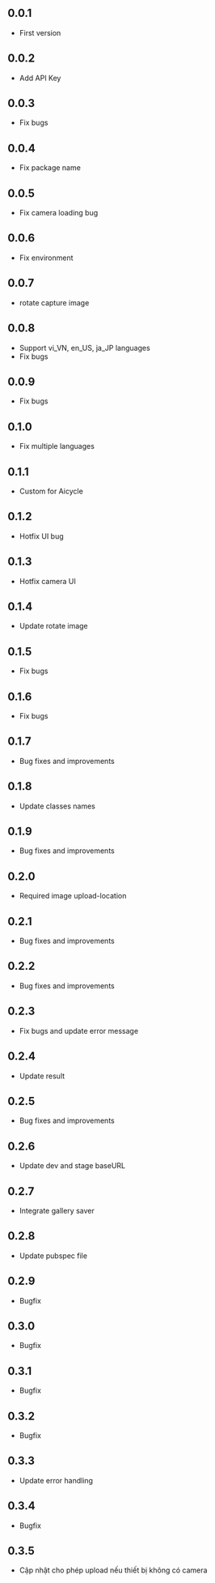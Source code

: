 ## 0.0.1

* First version

## 0.0.2

* Add API Key

## 0.0.3

* Fix bugs

## 0.0.4

* Fix package name

## 0.0.5

* Fix camera loading bug

## 0.0.6

* Fix environment

## 0.0.7

* rotate capture image

## 0.0.8

* Support vi_VN, en_US, ja_JP languages
* Fix bugs

## 0.0.9

* Fix bugs

## 0.1.0

* Fix multiple languages

## 0.1.1

* Custom for Aicycle

## 0.1.2

* Hotfix UI bug

## 0.1.3

* Hotfix camera UI

## 0.1.4

* Update rotate image

## 0.1.5

* Fix bugs

## 0.1.6

* Fix bugs

## 0.1.7

* Bug fixes and improvements

## 0.1.8

* Update classes names

## 0.1.9

* Bug fixes and improvements 

## 0.2.0

* Required image upload-location

## 0.2.1

* Bug fixes and improvements

## 0.2.2

* Bug fixes and improvements

## 0.2.3

* Fix bugs and update error message

## 0.2.4

* Update result

## 0.2.5

* Bug fixes and improvements

## 0.2.6

* Update dev and stage baseURL

## 0.2.7

* Integrate gallery saver

## 0.2.8

* Update pubspec file

## 0.2.9

* Bugfix

## 0.3.0

* Bugfix

## 0.3.1

* Bugfix

## 0.3.2

* Bugfix

## 0.3.3

* Update error handling

## 0.3.4

* Bugfix

## 0.3.5

* Cập nhật cho phép upload nếu thiết bị không có camera